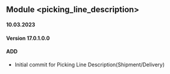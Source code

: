 ## Module <picking_line_description>

#### 10.03.2023
#### Version 17.0.1.0.0
#### ADD
- Initial commit for Picking Line Description(Shipment/Delivery)
